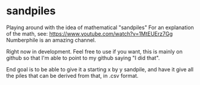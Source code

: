 # sandpiles
 Playing around with the idea of mathematical "sandpiles"
For an explanation of the math, see:
https://www.youtube.com/watch?v=1MtEUErz7Gg
Numberphile is an amazing channel.

Right now in development.
Feel free to use if you want, this is mainly on github so that I'm able to point to my github saying "I did that".

End goal is to be able to give it a starting x by y sandpile, and have it give all the piles that can be derived from that, in .csv format.